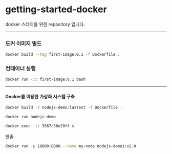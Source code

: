 # getting-started-docker
docker 스터디를 위한 repository 입니다.

------

### 도커 이미지 빌드

```sh
docker build --tag first-image:0.1 -f Dockerfile .
```

### 컨테이너 실행

```sh
docker run -it first-image:0.1 bash
```

------

####  Docker를 이용한 가상화 시스템 구축

```sh
docker build -t nodejs-demo:lastest -f Dockerfile .
```

 ```sh
 docker run nodejs-demo 
 ```

```sh
docker exec -it 3567c30e20ff s
```

한줄

```sh
docker run -p 18000:8000 --name my-node nodejs-demo1:v2.0
```

